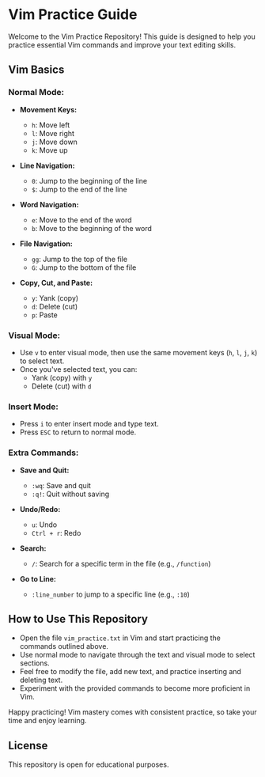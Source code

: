 # Vim Practice Guide

Welcome to the Vim Practice Repository! This guide is designed to help you practice essential Vim commands and improve your text editing skills.

## Vim Basics

### Normal Mode:
- **Movement Keys:**
  - `h`: Move left
  - `l`: Move right
  - `j`: Move down
  - `k`: Move up

- **Line Navigation:**
  - `0`: Jump to the beginning of the line
  - `$`: Jump to the end of the line

- **Word Navigation:**
  - `e`: Move to the end of the word
  - `b`: Move to the beginning of the word

- **File Navigation:**
  - `gg`: Jump to the top of the file
  - `G`: Jump to the bottom of the file

- **Copy, Cut, and Paste:**
  - `y`: Yank (copy)
  - `d`: Delete (cut)
  - `p`: Paste

### Visual Mode:
- Use `v` to enter visual mode, then use the same movement keys (`h`, `l`, `j`, `k`) to select text.
- Once you've selected text, you can:
  - Yank (copy) with `y`
  - Delete (cut) with `d`

### Insert Mode:
- Press `i` to enter insert mode and type text.
- Press `ESC` to return to normal mode.

### Extra Commands:
- **Save and Quit:**
  - `:wq`: Save and quit
  - `:q!`: Quit without saving

- **Undo/Redo:**
  - `u`: Undo
  - `Ctrl + r`: Redo

- **Search:**
  - `/`: Search for a specific term in the file (e.g., `/function`)

- **Go to Line:**
  - `:line_number` to jump to a specific line (e.g., `:10`)

## How to Use This Repository
- Open the file `vim_practice.txt` in Vim and start practicing the commands outlined above.
- Use normal mode to navigate through the text and visual mode to select sections.
- Feel free to modify the file, add new text, and practice inserting and deleting text.
- Experiment with the provided commands to become more proficient in Vim.

Happy practicing! Vim mastery comes with consistent practice, so take your time and enjoy learning.

## License
This repository is open for educational purposes.
